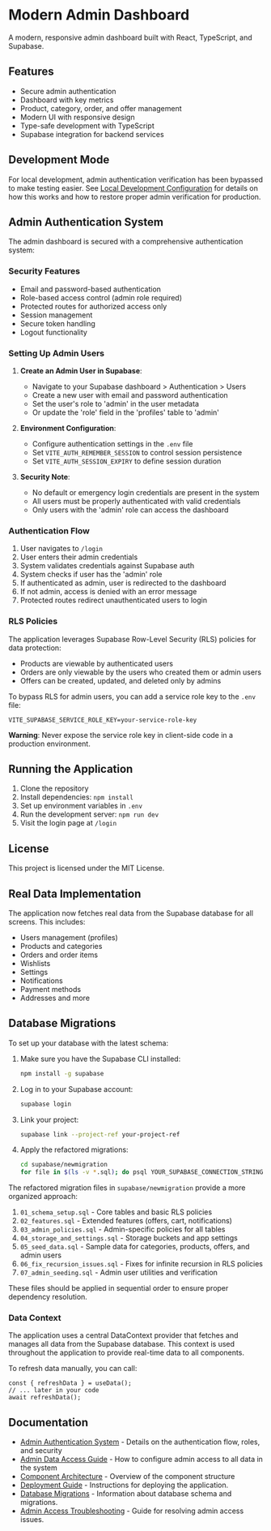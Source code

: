 # Modern Admin Dashboard

A modern, responsive admin dashboard built with React, TypeScript, and Supabase.

## Features

- Secure admin authentication
- Dashboard with key metrics
- Product, category, order, and offer management
- Modern UI with responsive design
- Type-safe development with TypeScript
- Supabase integration for backend services

## Development Mode

For local development, admin authentication verification has been bypassed to make testing easier. See [Local Development Configuration](docs/LOCAL_DEVELOPMENT.md) for details on how this works and how to restore proper admin verification for production.

## Admin Authentication System

The admin dashboard is secured with a comprehensive authentication system:

### Security Features

- Email and password-based authentication
- Role-based access control (admin role required)
- Protected routes for authorized access only
- Session management
- Secure token handling
- Logout functionality

### Setting Up Admin Users

1. **Create an Admin User in Supabase**:
   - Navigate to your Supabase dashboard > Authentication > Users
   - Create a new user with email and password authentication
   - Set the user's role to 'admin' in the user metadata
   - Or update the 'role' field in the 'profiles' table to 'admin'

2. **Environment Configuration**:
   - Configure authentication settings in the `.env` file
   - Set `VITE_AUTH_REMEMBER_SESSION` to control session persistence
   - Set `VITE_AUTH_SESSION_EXPIRY` to define session duration

3. **Security Note**:
   - No default or emergency login credentials are present in the system
   - All users must be properly authenticated with valid credentials
   - Only users with the 'admin' role can access the dashboard

### Authentication Flow

1. User navigates to `/login`
2. User enters their admin credentials
3. System validates credentials against Supabase auth
4. System checks if user has the 'admin' role
5. If authenticated as admin, user is redirected to the dashboard
6. If not admin, access is denied with an error message
7. Protected routes redirect unauthenticated users to login

### RLS Policies

The application leverages Supabase Row-Level Security (RLS) policies for data protection:

- Products are viewable by authenticated users
- Orders are only viewable by the users who created them or admin users
- Offers can be created, updated, and deleted only by admins

To bypass RLS for admin users, you can add a service role key to the `.env` file:
```
VITE_SUPABASE_SERVICE_ROLE_KEY=your-service-role-key
```

**Warning**: Never expose the service role key in client-side code in a production environment.

## Running the Application

1. Clone the repository
2. Install dependencies: `npm install`
3. Set up environment variables in `.env`
4. Run the development server: `npm run dev`
5. Visit the login page at `/login`

## License

This project is licensed under the MIT License.

## Real Data Implementation

The application now fetches real data from the Supabase database for all screens. This includes:

- Users management (profiles)
- Products and categories
- Orders and order items
- Wishlists
- Settings
- Notifications
- Payment methods
- Addresses and more

## Database Migrations

To set up your database with the latest schema:

1. Make sure you have the Supabase CLI installed:
   ```bash
   npm install -g supabase
   ```

2. Log in to your Supabase account:
   ```bash
   supabase login
   ```

3. Link your project:
   ```bash
   supabase link --project-ref your-project-ref
   ```

4. Apply the refactored migrations:
   ```bash
   cd supabase/newmigration
   for file in $(ls -v *.sql); do psql YOUR_SUPABASE_CONNECTION_STRING -f "$file"; done
   ```

The refactored migration files in `supabase/newmigration` provide a more organized approach:

1. `01_schema_setup.sql` - Core tables and basic RLS policies
2. `02_features.sql` - Extended features (offers, cart, notifications)
3. `03_admin_policies.sql` - Admin-specific policies for all tables
4. `04_storage_and_settings.sql` - Storage buckets and app settings
5. `05_seed_data.sql` - Sample data for categories, products, offers, and admin users
6. `06_fix_recursion_issues.sql` - Fixes for infinite recursion in RLS policies
7. `07_admin_seeding.sql` - Admin user utilities and verification

These files should be applied in sequential order to ensure proper dependency resolution.

### Data Context

The application uses a central DataContext provider that fetches and manages all data from the Supabase database. This context is used throughout the application to provide real-time data to all components.

To refresh data manually, you can call:

```tsx
const { refreshData } = useData();
// ... later in your code
await refreshData();
```

## Documentation

- [Admin Authentication System](docs/ADMIN_AUTH.md) - Details on the authentication flow, roles, and security
- [Admin Data Access Guide](docs/ADMIN_DATA_ACCESS.md) - How to configure admin access to all data in the system
- [Component Architecture](docs/COMPONENT_ARCHITECTURE.md) - Overview of the component structure
- [Deployment Guide](docs/DEPLOYMENT.md) - Instructions for deploying the application.
- [Database Migrations](docs/MIGRATIONS.md) - Information about database schema and migrations.
- [Admin Access Troubleshooting](docs/ADMIN-ACCESS.md) - Guide for resolving admin access issues.
